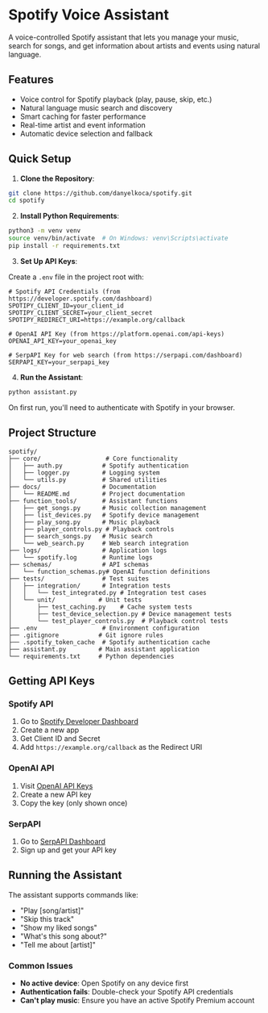 # Spotify Voice Assistant

A voice-controlled Spotify assistant that lets you manage your music, search for songs, and get information about artists and events using natural language.

## Features

- Voice control for Spotify playback (play, pause, skip, etc.)
- Natural language music search and discovery
- Smart caching for faster performance
- Real-time artist and event information
- Automatic device selection and fallback

## Quick Setup

1. **Clone the Repository**:

```bash
git clone https://github.com/danyelkoca/spotify.git
cd spotify
```

2. **Install Python Requirements**:

```bash
python3 -m venv venv
source venv/bin/activate  # On Windows: venv\Scripts\activate
pip install -r requirements.txt
```

3. **Set Up API Keys**:

Create a `.env` file in the project root with:

```properties
# Spotify API Credentials (from https://developer.spotify.com/dashboard)
SPOTIPY_CLIENT_ID=your_client_id
SPOTIPY_CLIENT_SECRET=your_client_secret
SPOTIPY_REDIRECT_URI=https://example.org/callback

# OpenAI API Key (from https://platform.openai.com/api-keys)
OPENAI_API_KEY=your_openai_key

# SerpAPI Key for web search (from https://serpapi.com/dashboard)
SERPAPI_KEY=your_serpapi_key
```

4. **Run the Assistant**:

```bash
python assistant.py
```

On first run, you'll need to authenticate with Spotify in your browser.

## Project Structure

```
spotify/
├── core/                  # Core functionality
│   ├── auth.py           # Spotify authentication
│   ├── logger.py         # Logging system
│   └── utils.py          # Shared utilities
├── docs/                 # Documentation
│   └── README.md         # Project documentation
├── function_tools/       # Assistant functions
│   ├── get_songs.py      # Music collection management
│   ├── list_devices.py   # Spotify device management
│   ├── play_song.py      # Music playback
│   ├── player_controls.py # Playback controls
│   ├── search_songs.py   # Music search
│   └── web_search.py     # Web search integration
├── logs/                 # Application logs
│   └── spotify.log       # Runtime logs
├── schemas/              # API schemas
│   └── function_schemas.py# OpenAI function definitions
├── tests/                # Test suites
│   ├── integration/      # Integration tests
│   │   └── test_integrated.py # Integration test cases
│   └── unit/            # Unit tests
│       ├── test_caching.py    # Cache system tests
│       ├── test_device_selection.py # Device management tests
│       └── test_player_controls.py  # Playback control tests
├── .env                  # Environment configuration
├── .gitignore           # Git ignore rules
├── .spotify_token_cache  # Spotify authentication cache
├── assistant.py         # Main assistant application
└── requirements.txt     # Python dependencies
```

## Getting API Keys

### Spotify API

1. Go to [Spotify Developer Dashboard](https://developer.spotify.com/dashboard/)
2. Create a new app
3. Get Client ID and Secret
4. Add `https://example.org/callback` as the Redirect URI

### OpenAI API

1. Visit [OpenAI API Keys](https://platform.openai.com/api-keys)
2. Create a new API key
3. Copy the key (only shown once)

### SerpAPI

1. Go to [SerpAPI Dashboard](https://serpapi.com/dashboard)
2. Sign up and get your API key

## Running the Assistant

The assistant supports commands like:

- "Play [song/artist]"
- "Skip this track"
- "Show my liked songs"
- "What's this song about?"
- "Tell me about [artist]"

### Common Issues

- **No active device**: Open Spotify on any device first
- **Authentication fails**: Double-check your Spotify API credentials
- **Can't play music**: Ensure you have an active Spotify Premium account
